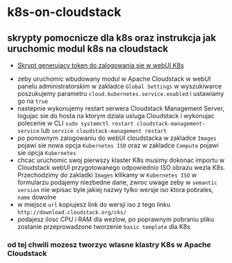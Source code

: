 # k8s-on-cloudstack
## skrypty pomocnicze dla k8s oraz instrukcja jak uruchomic modul k8s na cloudstack

* [Skrypt generujacy token do zalogowania sie w webUI K8s](https://github.com/virtualizeme/k8s-on-cloudstack/blob/main/get-token-access-script.sh)
- zeby uruchomic wbudowany modul w Apache Cloudstack w webUI panelu administratorskim w zakladce `Global Settings` w wyszukiwarce poszukujemy parametru `cloud.kubernetes.service.enabled` i ustawiamy go na `true`
- nastepnie wykonujemy restart serwera Cloudstack Management Server, logujac sie do hosta na ktorym dziala usluga Cloudstack i wykonujac polecenie w CLI `sudo systemctl restart cloudstack-management-service` lub `service cloudstack-management restart`
- po ponownym zalogowaniu do webUI cloudstacka w zakladce `Images` pojawi sie nowa opcja `Kubernetes ISO` oraz w zakladce `Compute` pojawi sie opcja `Kubernetes`
- chcac uruchomic swoj pierwszy klaster K8s musimy dokonac importu w Cloudstack webUI przygotowanego odpowiednio ISO obrazu wezla K8s. Przechodzimy do zakladki `Images` kllikamy w `Kubernetes ISO` w formularzu podajemy niezbedne dane, zwroc uwage zeby w `semantic version` nie wpisac byle jakiej nazwy tylko wersje iso ktora pobrales, `name` dowolne
- w miejsce `url` kopiujesz link do wersji iso z tego linku `http://download.cloudstack.org/cks/`
- podajesz ilosc CPU i RAM dla wezlow, po poprawnym pobraniu pliku zostanie przeprowadzone tworzenie `basic template` dla K8s
### od tej chwili mozesz tworzyc wlasne klastry K8s w Apache Cloudstack
